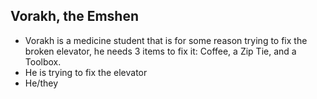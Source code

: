 ## Vorakh, the Emshen

- Vorakh is a medicine student that is for some reason trying to fix the broken elevator, he needs 3 items to fix it: Coffee, a Zip Tie, and a Toolbox.
- He is trying to fix the elevator
- He/they